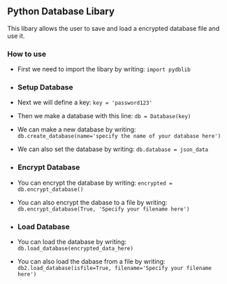 ## Python Database Libary

This libary allows the user to save and load a encrypted database file and use it.

### How to use

* First we need to import the libary by writing: `import pydblib`

* ### Setup Database
* Next we will define a key: `key = 'password123'`
* Then we make a database with this line: `db = Database(key)`
* We can make a new database by writing: `db.create_database(name='specify the name of your database here')`
* We can also set the database by writing: `db.database = json_data`

* ### Encrypt Database
* You can encrypt the database by writing: `encrypted = db.encrypt_database()`
* You can also encrypt the dabase to a file by writing: `db.encrypt_database(True, 'Specify your filename here')`

* ### Load Database
* You can load the database by writing: `db.load_database(encrypted_data_here)`
* You can also load the dabase from a file by writing: `db2.load_database(isfile=True, filename='Specify your filename here')`
